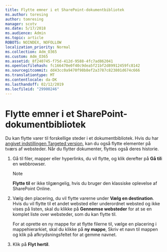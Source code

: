 ```yaml
---
title: Flytte emner i et SharePoint-dokumentbibliotek
ms.author: toresing
author: tomresing
manager: scotv
ms.date: 5/17/2018
ms.audience: Admin
ms.topic: article
ROBOTS: NOINDEX, NOFOLLOW
localization_priority: Normal
ms.collection: Adm_O365
ms.custom: Adm_O365
ms.assetid: 8f240745-f75d-412d-9588-4fc7ad862041
ms.openlocfilehash: fc166470e0f40c9dea5f21bf2d89912459fc8142
ms.sourcegitcommit: dd43cc0a9470f98b8ef2a3787c823801d674c666
ms.translationtype: MT
ms.contentlocale: da-DK
ms.lasthandoff: 02/12/2019
ms.locfileid: "29900246"
---
```

# <a name="move-items-in-a-sharepoint-document-library"></a>Flytte emner i et SharePoint-dokumentbibliotek

Du kan flytte varer til forskellige steder i et dokumentbibliotek. Hvis du har [angivet indstillingen Targeted version](https://go.microsoft.com/fwlink/?linkid=622980), kan du også flytte elementer på tværs af websteder. Når du flytter dokumenter, flyttes også deres historie.
  
1. Gå til filer, mapper eller hyperlinks, du vil flytte, og klik derefter på **Gå til**i en webbrowser.
    
    > [!NOTE]
    > **Flytte til** er ikke tilgængelig, hvis du bruger den klassiske oplevelse af SharePoint Online. 
  
2. Vælg den placering, du vil flytte varerne under **Vælg en destination**. Hvis du vil flytte til et andet websted eller underordnet websted og ikke vises på listen, skal du klikke på **Gennemse websteder** for at se en komplet liste over websteder, som du kan flytte til. 
    
    For at oprette en ny mappe for at flytte filerne til, vælge en placering i mappehierarkiet, skal du klikke på **ny mappe**, Skriv et navn til mappen og klik på afkrydsningsfeltet for at gemme navnet.
    
3. Klik på **Flyt hertil**.
    


